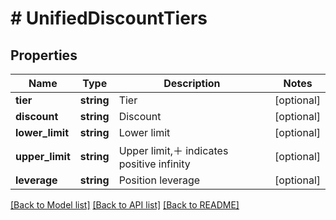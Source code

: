 # # UnifiedDiscountTiers

## Properties

Name | Type | Description | Notes
------------ | ------------- | ------------- | -------------
**tier** | **string** | Tier | [optional] 
**discount** | **string** | Discount | [optional] 
**lower_limit** | **string** | Lower limit | [optional] 
**upper_limit** | **string** | Upper limit,＋ indicates positive infinity | [optional] 
**leverage** | **string** | Position leverage | [optional] 

[[Back to Model list]](../../README.md#documentation-for-models) [[Back to API list]](../../README.md#documentation-for-api-endpoints) [[Back to README]](../../README.md)

